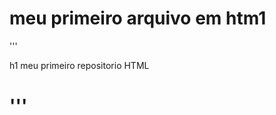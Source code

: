 <html>
<h1> meu primeiro arquivo em htm1</h1>
</html>


'''
<html>
h1 meu primeiro repositorio  HTML  <h1>   
<html>
'''
